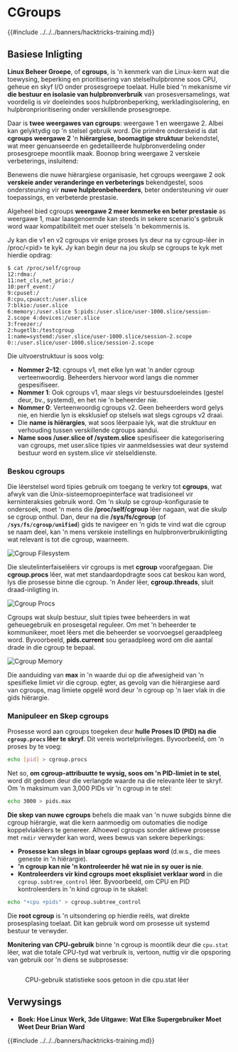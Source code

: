 # CGroups

{{#include ../../../banners/hacktricks-training.md}}

## Basiese Inligting

**Linux Beheer Groepe**, of **cgroups**, is 'n kenmerk van die Linux-kern wat die toewysing, beperking en prioritisering van stelselhulpbronne soos CPU, geheue en skyf I/O onder prosesgroepe toelaat. Hulle bied 'n mekanisme vir **die bestuur en isolasie van hulpbronverbruik** van prosesversamelings, wat voordelig is vir doeleindes soos hulpbronbeperking, werkladingisolering, en hulpbronprioritisering onder verskillende prosesgroepe.

Daar is **twee weergawes van cgroups**: weergawe 1 en weergawe 2. Albei kan gelyktydig op 'n stelsel gebruik word. Die primêre onderskeid is dat **cgroups weergawe 2** 'n **hiërargiese, boomagtige struktuur** bekendstel, wat meer genuanseerde en gedetailleerde hulpbronverdeling onder prosesgroepe moontlik maak. Boonop bring weergawe 2 verskeie verbeterings, insluitend:

Benewens die nuwe hiërargiese organisasie, het cgroups weergawe 2 ook **verskeie ander veranderinge en verbeterings** bekendgestel, soos ondersteuning vir **nuwe hulpbronbeheerders**, beter ondersteuning vir ouer toepassings, en verbeterde prestasie.

Algeheel bied cgroups **weergawe 2 meer kenmerke en beter prestasie** as weergawe 1, maar laasgenoemde kan steeds in sekere scenario's gebruik word waar kompatibiliteit met ouer stelsels 'n bekommernis is.

Jy kan die v1 en v2 cgroups vir enige proses lys deur na sy cgroup-lêer in /proc/\<pid> te kyk. Jy kan begin deur na jou skulp se cgroups te kyk met hierdie opdrag:
```shell-session
$ cat /proc/self/cgroup
12:rdma:/
11:net_cls,net_prio:/
10:perf_event:/
9:cpuset:/
8:cpu,cpuacct:/user.slice
7:blkio:/user.slice
6:memory:/user.slice 5:pids:/user.slice/user-1000.slice/session-2.scope 4:devices:/user.slice
3:freezer:/
2:hugetlb:/testcgroup
1:name=systemd:/user.slice/user-1000.slice/session-2.scope
0::/user.slice/user-1000.slice/session-2.scope
```
Die uitvoerstruktuur is soos volg:

- **Nommer 2–12**: cgroups v1, met elke lyn wat 'n ander cgroup verteenwoordig. Beheerders hiervoor word langs die nommer gespesifiseer.
- **Nommer 1**: Ook cgroups v1, maar slegs vir bestuursdoeleindes (gestel deur, bv., systemd), en het nie 'n beheerder nie.
- **Nommer 0**: Verteenwoordig cgroups v2. Geen beheerders word gelys nie, en hierdie lyn is eksklusief op stelsels wat slegs cgroups v2 draai.
- Die **name is hiërargies**, wat soos lêerpaaie lyk, wat die struktuur en verhouding tussen verskillende cgroups aandui.
- **Name soos /user.slice of /system.slice** spesifiseer die kategorisering van cgroups, met user.slice tipies vir aanmeldsessies wat deur systemd bestuur word en system.slice vir stelseldienste.

### Beskou cgroups

Die lêerstelsel word tipies gebruik om toegang te verkry tot **cgroups**, wat afwyk van die Unix-sisteemoproepinterface wat tradisioneel vir kerninteraksies gebruik word. Om 'n skulp se cgroup-konfigurasie te ondersoek, moet 'n mens die **/proc/self/cgroup** lêer nagaan, wat die skulp se cgroup onthul. Dan, deur na die **/sys/fs/cgroup** (of **`/sys/fs/cgroup/unified`**) gids te navigeer en 'n gids te vind wat die cgroup se naam deel, kan 'n mens verskeie instellings en hulpbronverbruikinligting wat relevant is tot die cgroup, waarneem.

![Cgroup Filesystem](<../../../images/image (1128).png>)

Die sleutelinterfaiselêers vir cgroups is met **cgroup** voorafgegaan. Die **cgroup.procs** lêer, wat met standaardopdragte soos cat beskou kan word, lys die prosesse binne die cgroup. 'n Ander lêer, **cgroup.threads**, sluit draad-inligting in.

![Cgroup Procs](<../../../images/image (281).png>)

Cgroups wat skulp bestuur, sluit tipies twee beheerders in wat geheuegebruik en prosesgetal reguleer. Om met 'n beheerder te kommunikeer, moet lêers met die beheerder se voorvoegsel geraadpleeg word. Byvoorbeeld, **pids.current** sou geraadpleeg word om die aantal drade in die cgroup te bepaal.

![Cgroup Memory](<../../../images/image (677).png>)

Die aanduiding van **max** in 'n waarde dui op die afwesigheid van 'n spesifieke limiet vir die cgroup. egter, as gevolg van die hiërargiese aard van cgroups, mag limiete opgelê word deur 'n cgroup op 'n laer vlak in die gids hiërargie.

### Manipuleer en Skep cgroups

Prosesse word aan cgroups toegeken deur **hulle Proses ID (PID) na die `cgroup.procs` lêer te skryf**. Dit vereis wortelprivileges. Byvoorbeeld, om 'n proses by te voeg:
```bash
echo [pid] > cgroup.procs
```
Net so, **om cgroup-attribuutte te wysig, soos om 'n PID-limiet in te stel**, word dit gedoen deur die verlangde waarde na die relevante lêer te skryf. Om 'n maksimum van 3,000 PIDs vir 'n cgroup in te stel:
```bash
echo 3000 > pids.max
```
**Die skep van nuwe cgroups** behels die maak van 'n nuwe subgids binne die cgroup hiërargie, wat die kern aanmoedig om outomaties die nodige koppelvlaklêers te genereer. Alhoewel cgroups sonder aktiewe prosesse met `rmdir` verwyder kan word, wees bewus van sekere beperkings:

- **Prosesse kan slegs in blaar cgroups geplaas word** (d.w.s., die mees geneste in 'n hiërargie).
- **'n cgroup kan nie 'n kontroleerder hê wat nie in sy ouer is nie**.
- **Kontroleerders vir kind cgroups moet eksplisiet verklaar word** in die `cgroup.subtree_control` lêer. Byvoorbeeld, om CPU en PID kontroleerders in 'n kind cgroup in te skakel:
```bash
echo "+cpu +pids" > cgroup.subtree_control
```
Die **root cgroup** is 'n uitsondering op hierdie reëls, wat direkte prosesplasing toelaat. Dit kan gebruik word om prosesse uit systemd bestuur te verwyder.

**Monitering van CPU-gebruik** binne 'n cgroup is moontlik deur die `cpu.stat` lêer, wat die totale CPU-tyd wat verbruik is, vertoon, nuttig vir die opsporing van gebruik oor 'n diens se subprosesse:

<figure><img src="../../../images/image (908).png" alt=""><figcaption><p>CPU-gebruik statistieke soos getoon in die cpu.stat lêer</p></figcaption></figure>

## Verwysings

- **Boek: Hoe Linux Werk, 3de Uitgawe: Wat Elke Supergebruiker Moet Weet Deur Brian Ward**

{{#include ../../../banners/hacktricks-training.md}}
